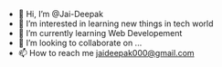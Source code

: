 - 👋 Hi, I’m @Jai-Deepak
- 👀 I’m interested in learning new things in tech world
- 🌱 I’m currently learning Web Developement
- 💞️ I’m looking to collaborate on ...
- 📫 How to reach me jaideepak000@gmail.com

<!---
Jai-Deepak/Jai-Deepak is a ✨ special ✨ repository because its `README.md` (this file) appears on your GitHub profile.
You can click the Preview link to take a look at your changes.
--->
